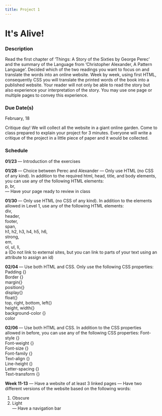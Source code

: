 ```yaml
---
title: Project 1
---
```


# It's Alive!


### Description

Read the first chapter of ‘Things: A Story of the Sixties by George Perec’ and the summary of the Language from ‘Christopher Alexander, A Pattern Language’. Decided which of the two readings you want to focus on and translate the words into an online website. Week by week, using first HTML, consequently CSS you will translate the printed words of the book into a published website. Your reader will not only be able to read the story but also experience your interpretation of the story. You may use one page or multiple pages to convey this experience.

### Due Date(s)
February, 18

Critique day! 
We will collect all the website in a giant online garden. Come to class prepared to explain your project for 3 minutes. Everyone will write a critique of the project in a little piece of paper and it would be collected. 

### Schedule

<b> 01/23 </b>
— Introduction of the exercises

<b> 01/28 </b>
— Choice between Perec and Alexander
— Only use HTML (no CSS of any kind). In addition to the required html, head, title, and body elements, you can use any of the following HTML elements: <br>
p, 
br,<br>
— Have your page ready to review in class

<b> 01/30 </b>
— Only use HTML (no CSS of any kind). In addition to the elements allowed in Level 1, use any of the following HTML elements:<br>
div,<br>
header,<br>
footer,<br>
span,<br>
h1, h2, h3, h4, h5, h6,<br>
strong,<br>
em,<br>
ol, ul, li,<br>
a (Do not link to external sites, but you can link to parts of your text using an attribute to assign an id)

<b>02/04 </b>
— Use both HTML and CSS. Only use the following CSS properties: <br>
Padding {}<br>
Border {}<br>
margin{}<br>
position{}<br>
display{}<br>
float{}<br>
top, right, bottom, left{}<br>
height, width{}<br>
background-color {} <br>
color <br>

<b>02/06 </b>
— Use both HTML and CSS. In addition to the CSS properties allowed in before, you can use any of the following CSS properties:
Font-style {}<br>
Font-weight {}<br>
Font-size {}<br>
Font-family {} <br>
Text-align {} <br>
Line-height {}<br>
Letter-spacing {}<br>
Text-transform {}<br>

<b>Week 11-13</b>
— Have a website of at least 3 linked pages 
— Have two different versions of the website based on the following words:
1. Obscure 
2. Light <br>
— Have a navigation bar



